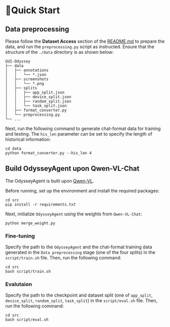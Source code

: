 # 🚀Quick Start

## Data preprocessing

Please follow the **Dataset Access** section of the [README.md](README.md) to prepare the data, and run the `preprocessing.py` script as instructed. Ensure that the structure of the `./data` directory is as shown below:

```
GUI-Odyssey
├── data
│   ├── annotations
│   │   └── *.json
│   ├── screenshots
│   │   └── *.png
│   ├── splits
│   │   ├── app_split.json
│   │   ├── device_split.json
│   │   ├── random_split.json
│   │   └── task_split.json
│   ├── format_converter.py
│   └── preprocessing.py
└── ...
```

Next, run the following command to generate chat-format data for training and testing. The `his_len` parameter can be set to specify the length of historical information:

```shell
cd data
python format_converter.py --his_len 4
```

## Build OdysseyAgent upon Qwen-VL-Chat

The OdysseyAgent is bulit upon [Qwen-VL](https://github.com/QwenLM/Qwen-VL).

Before running, set up the environment and install the required packages:

```shell
cd src
pip install -r requirements.txt
```

Next, initialize `OdysseyAgent` using the weights from `Qwen-VL-Chat`:

```shell
python merge_weight.py
```

### Fine-tuning

Specify the path to the `OdysseyAgent` and the chat-format training data generated in the  `Data preprocessing`  stage (one of the four splits) in the `script/train.sh` file. Then, run the following command:

```shell
cd src
bash script/train.sh
```

### Evalutaion

Specify the path to the checkpoint and dataset split (one of `app_split`, `device_split`, `random_split`, `task_split`) in the `script/eval.sh` file. Then, run the following command:

```shell
cd src
bash script/eval.sh
```

